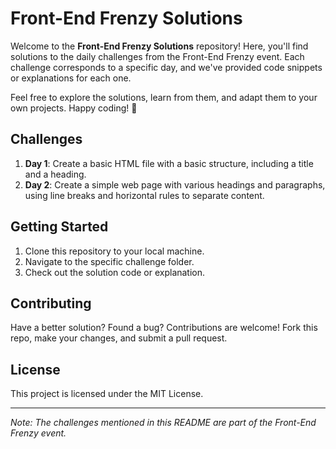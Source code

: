 # Front-End Frenzy Solutions

Welcome to the **Front-End Frenzy Solutions** repository! Here, you'll find solutions to the daily challenges from the Front-End Frenzy event. Each challenge corresponds to a specific day, and we've provided code snippets or explanations for each one.

Feel free to explore the solutions, learn from them, and adapt them to your own projects. Happy coding! 🚀

## Challenges

1. **Day 1**: Create a basic HTML file with a basic structure, including a title and a heading.
2. **Day 2**: Create a simple web page with various headings and paragraphs, using line breaks and horizontal rules to separate content.


## Getting Started

1. Clone this repository to your local machine.
2. Navigate to the specific challenge folder.
3. Check out the solution code or explanation.

## Contributing

Have a better solution? Found a bug? Contributions are welcome! Fork this repo, make your changes, and submit a pull request.

## License

This project is licensed under the MIT License.

---

*Note: The challenges mentioned in this README are part of the Front-End Frenzy event.*  
